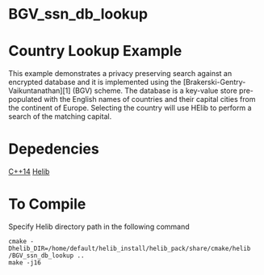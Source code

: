 # BGV_ssn_db_lookup


# Country Lookup Example
This example demonstrates a privacy preserving search against an encrypted 
database and it is implemented using the [Brakerski-Gentry-Vaikuntanathan][1] 
(BGV) scheme. The database is a key-value store pre-populated with the 
English names of countries and their capital cities from the continent of 
Europe. Selecting the country will use HElib to perform a search of the 
matching capital.


# Depedencies
[C++14](https://gcc.gnu.org/projects/cxx-status.html)
[Helib](https://homenc.github.io/HElib/)

# To Compile
Specify Helib directory path in the following command
```
cmake -Dhelib_DIR=/home/default/helib_install/helib_pack/share/cmake/helib /BGV_ssn_db_lookup ..
make -j16
```
